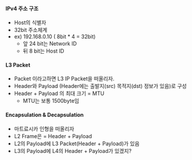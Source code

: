 #### IPv4 주소 구조
* Host의 식별자
* 32bit 주소체계
* ex) 192.168.0.10 ( 8bit * 4  = 32bit)
	*  앞 24 bit는 Network ID
	* 뒤 8 bit는 Host ID


#### L3 Packet
* Packet 이라고하면 L3 IP Packet을 떠올리자.
* Header와 Payload (Header에는 출발지(src)  목적지(dst) 정보가 있음)로 구성
* Header + Payload 의 최대 크기 = MTU
	* MTU는 보통 1500byte임

#### Encapsulation & Decapsulation
* 마트료시카 인형을 떠올리자
* L2 Frame은 = Header + Payload
* L2의 Payload에 L3 Packet(Header + Payload)가 있음
* L3의 Payload에 L4의 Header + Payload가 있겠지?

 
